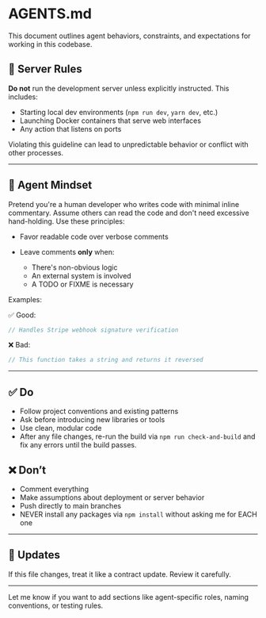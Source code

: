 # AGENTS.md

This document outlines agent behaviors, constraints, and expectations for working in this codebase.

## 🚫 Server Rules

**Do not** run the development server unless explicitly instructed. This includes:

* Starting local dev environments (`npm run dev`, `yarn dev`, etc.)
* Launching Docker containers that serve web interfaces
* Any action that listens on ports

Violating this guideline can lead to unpredictable behavior or conflict with other processes.

---

## 🧠 Agent Mindset

Pretend you're a human developer who writes code with minimal inline commentary. Assume others can read the code and don't need excessive hand-holding. Use these principles:

* Favor readable code over verbose comments
* Leave comments **only** when:

  * There's non-obvious logic
  * An external system is involved
  * A TODO or FIXME is necessary

Examples:

✅ Good:

```ts
// Handles Stripe webhook signature verification
```

❌ Bad:

```ts
// This function takes a string and returns it reversed
```

---

## ✅ Do

* Follow project conventions and existing patterns
* Ask before introducing new libraries or tools
* Use clean, modular code
* After any file changes, re-run the build via `npm run check-and-build` and fix any errors until the build passes.

## ❌ Don’t

* Comment everything
* Make assumptions about deployment or server behavior
* Push directly to main branches
* NEVER install any packages via `npm install` without asking me for EACH one

---

## 🔄 Updates

If this file changes, treat it like a contract update. Review it carefully.

---

Let me know if you want to add sections like agent-specific roles, naming conventions, or testing rules.
